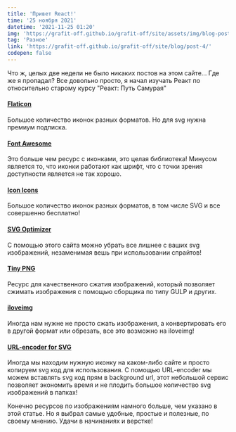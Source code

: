 ```yaml
---
title: 'Привет React!'
time: '25 ноября 2021'
datetime: '2021-11-25 01:20'
img: 'https://grafit-off.github.io/grafit-off/site/assets/img/blog-post/4.jpg'
tag: 'Разное'
link: 'https://grafit-off.github.io/grafit-off/site/blog/post-4/'
codepen: false
---
```


Что ж, целых две недели не было никаких постов на этом сайте... Где же я пропадал? Все довольно просто, я начал изучать Реакт по относительно старому курсу "Реакт: Путь Самурая"

#### [Flaticon](https://www.flaticon.com/)
Большое количество иконок разных форматов. Но для svg нужна премиум подписка.

#### [Font Awesome](https://fontawesome.com/)
Это больше чем ресурс с иконками, это целая библиотека! Минусом является то, что иконки работают как шрифт, что с точки зрения доступности является не так хорошо.

#### [Icon Icons](https://icon-icons.com/)
Большое количество иконок разных форматов, в том числе SVG и все совершенно бесплатно!

#### [SVG Optimizer](https://svgoptimizer.com/)
С помощью этого сайта можно убрать все лишнее с ваших svg изображений, незаменимая вешь при использовании спрайтов!

#### [Tiny PNG](https://tinypng.com/)
Ресурс для качественного сжатия изображений, который позволяет сжимать изображения с помощью сборщика по типу GULP и других.

#### [iloveimg](https://www.iloveimg.com/)
Иногда нам нужне не просто сжать изображения, а конвертировать его в другой формат или обрезать, все это возможно на iloveimg!

#### [URL-encoder for SVG](https://yoksel.github.io/url-encoder/)
Иногда мы находим нужную иконку на каком-либо сайте и просто копируем svg код для использования. С помощью URL-encoder мы можем вставлять svg код прям в background url, этот небольшой сервис позволяет экономить время и не плодить большое количество svg изображений в папках!

Конечно ресурсов по изображениям намного больше, чем указано в этой статье. Но я выбрал самые удобные, простые и полезные, по своему мнению. Удачи в начинаниях и верстке!
